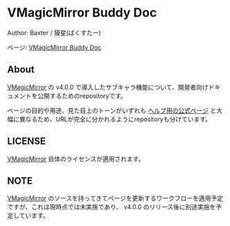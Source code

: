 # VMagicMirror Buddy Doc

Author: Baxter / 獏星(ばくすたー)

ページ: [VMagicMirror Buddy Doc](https://malaybaku.github.io/VMagicMirrorBuddyDoc/)

## About

[VMagicMirror](https://github.com/malaybaku/VMagicMirror) の v4.0.0 で導入したサブキャラ機能について、開発者向けドキュメントを公開するためのrepositoryです。

ページの目的や用途、見た目上のトーンがいずれも [ヘルプ用の公式ページ](https://malaybaku.github.io/VMagicMirror/) と大幅に異なるため、URLが完全に分かれるようにrepositoryも分けています。

## LICENSE

[VMagicMirror](https://github.com/malaybaku/VMagicMirror) 自体のライセンスが適用されます。

## NOTE

[VMagicMirror](https://github.com/malaybaku/VMagicMirror) のソースを持ってきてページを更新するワークフローを適用予定ですが、これは現時点では未実施であり、 v4.0.0 のリリース後に別途実施を予定しています。
